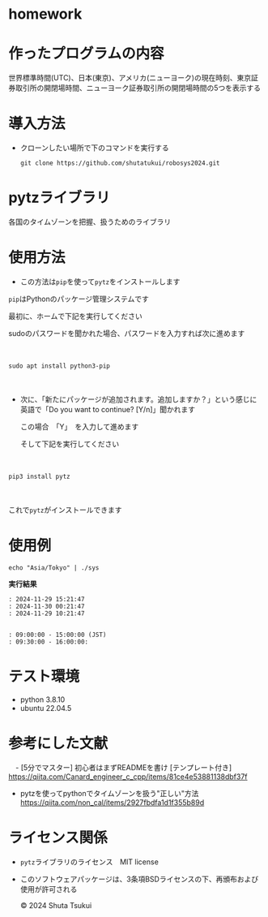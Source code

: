 # homework
# 作ったプログラムの内容
世界標準時間(UTC)、日本(東京)、アメリカ(ニューヨーク)の現在時刻、東京証券取引所の開閉場時間、ニューヨーク証券取引所の開閉場時間の5つを表示する


# 導入方法
- クローンしたい場所で下のコマンドを実行する


  ```git clone https://github.com/shutatukui/robosys2024.git```


# pytzライブラリ
  各国のタイムゾーンを把握、扱うためのライブラリ


# 使用方法
- この方法は``` pip ```を使って``` pytz ```をインストールします
 
 
 ``` pip ```はPythonのパッケージ管理システムです

 
  最初に、ホームで下記を実行してください


  sudoのパスワードを聞かれた場合、パスワードを入力すれば次に進めます


    
 　　　　　　　　　

 ``` sudo apt install python3-pip ```


   　　　　　　　


- 次に、「新たにパッケージが追加されます。追加しますか？」という感じに英語で「Do you want to continue? [Y/n]」聞かれます


  この場合　「Y」　を入力して進めます


  そして下記を実行してください


  　　　


``` pip3 install pytz ```


　  　　
 

これで``` pytz ```がインストールできます


# 使用例
``` echo "Asia/Tokyo" | ./sys ```


**実行結果**

``` 
: 2024-11-29 15:21:47
: 2024-11-30 00:21:47
: 2024-11-29 10:21:47


: 09:00:00 - 15:00:00 (JST)
: 09:30:00 - 16:00:00:
```


# テスト環境　
  - python 3.8.10
  - ubuntu 22.04.5


# 参考にした文献
　- [5分でマスター] 初心者はまずREADMEを書け [テンプレート付き]　https://qiita.com/Canard_engineer_c_cpp/items/81ce4e53881138dbf37f


  - pytzを使ってpythonでタイムゾーンを扱う"正しい"方法　https://qiita.com/non_cal/items/2927fbdfa1d1f355b89d


# ライセンス関係


  - ```pytz```ライブラリのライセンス　MIT license


  - このソフトウェアパッケージは、3条項BSDライセンスの下、再頒布および使用が許可される


     © 2024 Shuta Tsukui
